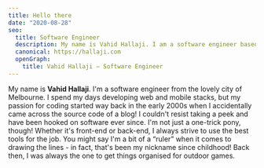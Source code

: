 ```yaml
---
title: Hello there
date: "2020-08-28"
seo:
  title: Software Engineer
  description: My name is Vahid Hallaji. I am a software engineer based in Melbourne and spend my days developing web and mobile stacks.
  canonical: https://hallaji.com
  openGraph:
    title: Vahid Hallaji — Software Engineer
---
```


My name is **Vahid Hallaji**. I'm a software engineer from the lovely city
of Melbourne. I spend my days developing web and mobile stacks, but my passion for
coding started way back in the early 2000s when I accidentally came across the
source code of a blog! I couldn't resist taking a peek and have been hooked on
software ever since. I'm not just a one-trick pony, though! Whether it's front-end
or back-end, I always strive to use the best tools for the job. You might say I'm
a bit of a “ruler” when it comes to drawing the lines - in fact, that's been my
nickname since childhood! Back then, I was always the one to get things organised
for outdoor games.
